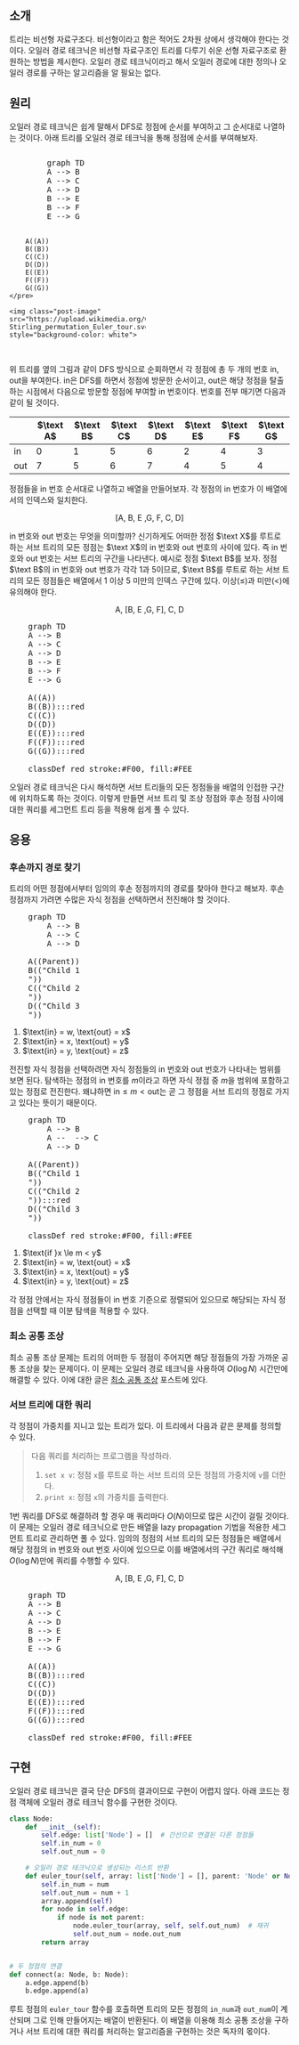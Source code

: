 ## 소개

트리는 비선형 자료구조다. 비선형이라고 함은 적어도 2차원 상에서 생각해야 한다는 것이다. 오일러 경로 테크닉은 비선형 자료구조인 트리를 다루기 쉬운 선형 자료구조로 환원하는 방법을 제시한다. 오일러 경로 테크닉이라고 해서 오일러 경로에 대한 정의나 오일러 경로를 구하는 알고리즘을 알 필요는 없다.

## 원리

오일러 경로 테크닉은 쉽게 말해서 DFS로 정점에 순서를 부여하고 그 순서대로 나열하는 것이다. 아래 트리를 오일러 경로 테크닉을 통해 정점에 순서를 부여해보자.

<div style="column-count: 2">
    <pre class="mermaid">
        graph TD
        A --> B
        A --> C
        A --> D
        B --> E
        B --> F
        E --> G

        A((A))
        B((B))
        C((C))
        D((D))
        E((E))
        F((F))
        G((G))
    </pre>

    <img class="post-image" src="https://upload.wikimedia.org/wikipedia/commons/thumb/1/14/Stirling_permutation_Euler_tour.svg/306px-Stirling_permutation_Euler_tour.svg.png" style="background-color: white">
</div>

위 트리를 옆의 그림과 같이 DFS 방식으로 순회하면서 각 정점에 총 두 개의 번호 $\text{in}$, $\text{out}$을 부여한다. $\text{in}$은 DFS를 하면서 정점에 방문한 순서이고, $\text{out}$은 해당 정점을 탈출하는 시점에서 다음으로 방문할 정점에 부여할 $\text{in}$ 번호이다. 번호를 전부 매기면 다음과 같이 될 것이다.

|              | $\text A$ | $\text B$ | $\text C$ | $\text D$ | $\text E$ | $\text F$ | $\text G$ |
| ---          | ---       | ---       | ---       | ---       | ---       | ---       | ---       |
| $\text{in}$  | 0         | 1         | 5         | 6         | 2         | 4         | 3         |
| $\text{out}$ | 7         | 5         | 6         | 7         | 4         | 5         | 4         |

정점들을 $\text{in}$ 번호 순서대로 나열하고 배열을 만들어보자. 각 정점의 $\text{in}$ 번호가 이 배열에서의 인덱스와 일치한다.

$$
\left[\text{A, B, E ,G, F, C, D}\right]
$$

$\text{in}$ 번호와 $\text{out}$ 번호는 무엇을 의미할까? 신기하게도 어떠한 정점 $\text X$를 루트로 하는 서브 트리의 모든 정점는 $\text X$의 $\text{in}$ 번호와 $\text{out}$ 번호의 사이에 있다. 즉 $\text{in}$ 번호와 $\text{out}$ 번호는 서브 트리의 구간을 나타낸다. 예시로 정점 $\text B$를 보자. 정점 $\text B$의 $\text{in}$ 번호와 $\text{out}$ 번호가 각각 1과 5이므로, $\text B$를 루트로 하는 서브 트리의 모든 정점들은 배열에서 1 이상 5 미만의 인덱스 구간에 있다. 이상($\le$)과 미만($<$)에 유의해야 한다.

$$
\text{A, [B, E ,G, F], C, D}
$$

<pre class="mermaid">
    graph TD
    A --> B
    A --> C
    A --> D
    B --> E
    B --> F
    E --> G

    A((A))
    B((B)):::red
    C((C))
    D((D))
    E((E)):::red
    F((F)):::red
    G((G)):::red

    classDef red stroke:#F00, fill:#FEE
</pre>

오일러 경로 테크닉은 다시 해석하면 서브 트리들의 모든 정점들을 배열의 인접한 구간에 위치하도록 하는 것이다. 이렇게 만들면 서브 트리 및 조상 정점와 후손 정점 사이에 대한 쿼리를 세그먼트 트리 등을 적용해 쉽게 풀 수 있다.

## 응용

### 후손까지 경로 찾기

트리의 어떤 정점에서부터 임의의 후손 정점까지의 경로를 찾아야 한다고 해보자. 후손 정점까지 가려면 수많은 자식 정점을 선택하면서 전진해야 할 것이다.

<pre class="mermaid">
    graph TD
        A --> B
        A --> C
        A --> D

    A((Parent))
    B(("Child 1
    <span class="mathjax mj1"></span>"))
    C(("Child 2
    <span class="mathjax mj2"></span>"))
    D(("Child 3
    <span class="mathjax mj3"></span>"))
</pre>
<ol class="mathjax">
    <li class="mj1">$\text{in} = w, \text{out} = x$</li>
    <li class="mj2">$\text{in} = x, \text{out} = y$</li>
    <li class="mj3">$\text{in} = y, \text{out} = z$</li>
</ol>

전진할 자식 정점을 선택하려면 자식 정점들의 $\text{in}$ 번호와 $\text{out}$ 번호가 나타내는 범위를 보면 된다. 탐색하는 정점의 $\text{in}$ 번호를 $m$이라고 하면 자식 정점 중 $m$을 범위에 포함하고 있는 정점로 전진한다. 왜냐하면 $\text{in} \le m < \text{out}$는 곧 그 정점을 서브 트리의 정점로 가지고 있다는 뜻이기 때문이다.

<pre class="mermaid">
    graph TD
        A --> B
        A -- <span class="mathjax mj0"></span> --> C
        A --> D

    A((Parent))
    B(("Child 1
    <span class="mathjax mj1"></span>"))
    C(("Child 2
    <span class="mathjax mj2"></span>")):::red
    D(("Child 3
    <span class="mathjax mj3"></span>"))

    classDef red stroke:#F00, fill:#FEE
</pre>
<ol class="mathjax">
    <li class="mj0">$\text{if }x \le m < y$</li>
    <li class="mj1">$\text{in} = w, \text{out} = x$</li>
    <li class="mj2">$\text{in} = x, \text{out} = y$</li>
    <li class="mj3">$\text{in} = y, \text{out} = z$</li>
</ol>

각 정점 안에서는 자식 정점들이 $\text{in}$ 번호 기준으로 정렬되어 있으므로 해당되는 자식 정점을 선택할 때 이분 탐색을 적용할 수 있다. 

### 최소 공통 조상

최소 공통 조상 문제는 트리의 어떠한 두 정점이 주어지면 해당 정점들의 가장 가까운 공통 조상을 찾는 문제이다. 이 문제는 오일러 경로 테크닉을 사용하여 $O(\log N)$ 시간만에 해결할 수 있다. 이에 대한 글은 <a href="../../../2024/01/20/lca.html#h-오일러-경로-테크닉">최소 공통 조상</a> 포스트에 있다.

### 서브 트리에 대한 쿼리

각 정점이 가중치를 지니고 있는 트리가 있다. 이 트리에서 다음과 같은 문제를 정의할 수 있다.

> 다음 쿼리를 처리하는 프로그램을 작성하라.
> 1. `set x v`: 정점 `x`를 루트로 하는 서브 트리의 모든 정점의 가중치에 `v`를 더한다.
> 2. `print x`: 정점 `x`의 가중치를 출력한다.

1번 쿼리를 DFS로 해결하려 할 경우 매 쿼리마다 $O(N)$이므로 많은 시간이 걸릴 것이다. 이 문제는 오일러 경로 테크닉으로 만든 배열을 lazy propagation 기법을 적용한 세그먼트 트리로 관리하면 풀 수 있다. 임의의 정점의 서브 트리의 모든 정점들은 배열에서 해당 정점의 $\text{in}$ 번호와 $\text{out}$ 번호 사이에 있으므로 이를 배열에서의 구간 쿼리로 해석해 $O(\log N)$만에 쿼리를 수행할 수 있다.

$$
\text{A, [B, E ,G, F], C, D}
$$

<pre class="mermaid">
    graph TD
    A --> B
    A --> C
    A --> D
    B --> E
    B --> F
    E --> G

    A((A))
    B((B)):::red
    C((C))
    D((D))
    E((E)):::red
    F((F)):::red
    G((G)):::red

    classDef red stroke:#F00, fill:#FEE
</pre>

## 구현

오일러 경로 테크닉은 결국 단순 DFS의 결과이므로 구현이 어렵지 않다. 아래 코드는 정점 객체에 오일러 경로 테크닉 함수를 구현한 것이다.

```python
class Node:
    def __init__(self):
        self.edge: list['Node'] = []  # 간선으로 연결된 다른 정점들
        self.in_num = 0
        self.out_num = 0

    # 오일러 경로 테크닉으로 생성되는 리스트 반환
    def euler_tour(self, array: list['Node'] = [], parent: 'Node' or None = None, num: int = 0) -> list['Node']:
        self.in_num = num
        self.out_num = num + 1
        array.append(self)
        for node in self.edge:
            if node is not parent:
                node.euler_tour(array, self, self.out_num)  # 재귀
                self.out_num = node.out_num
        return array


# 두 정점의 연결
def connect(a: Node, b: Node):
    a.edge.append(b)
    b.edge.append(a)
```

루트 정점의 `euler_tour` 함수를 호출하면 트리의 모든 정점의 `in_num`과 `out_num`이 계산되며 그로 인해 만들어지는 배열이 반환된다. 이 배열을 이용해 최소 공통 조상을 구하거나 서브 트리에 대한 쿼리를 처리하는 알고리즘을 구현하는 것은 독자의 몫이다.